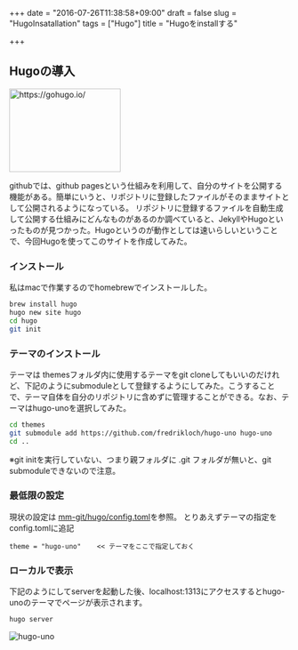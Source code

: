 +++
date = "2016-07-26T11:38:58+09:00"
draft = false
slug = "HugoInsatallation"
tags = ["Hugo"]
title = "Hugoをinstallする"

+++

## Hugoの導入

<a href="https://gohugo.io/"><img title="Hugo :: A fast and modern static website engine" src="http://capture.heartrails.com/200x150/cool?https://gohugo.io/" alt="https://gohugo.io/" width="200" height="150" /></a>

githubでは、github pagesという仕組みを利用して、自分のサイトを公開する機能がある。簡単にいうと、リポジトリに登録したファイルがそのままサイトとして公開されるようになっている。
リポジトリに登録するファイルを自動生成して公開する仕組みにどんなものがあるのか調べていると、JekyllやHugoといったものが見つかった。Hugoというのが動作としては速いらしいということで、今回Hugoを使ってこのサイトを作成してみた。

<!--more-->

### インストール

私はmacで作業するのでhomebrewでインストールした。

``` bash
brew install hugo
hugo new site hugo
cd hugo
git init
```

### テーマのインストール

テーマは themesフォルダ内に使用するテーマをgit cloneしてもいいのだけれど、下記のようにsubmoduleとして登録するようにしてみた。こうすることで、テーマ自体を自分のリポジトリに含めずに管理することができる。なお、テーマはhugo-unoを選択してみた。

``` bash
cd themes
git submodule add https://github.com/fredrikloch/hugo-uno hugo-uno
cd ..
```

※git initを実行していない、つまり親フォルダに .git フォルダが無いと、git submoduleできないので注意。


### 最低限の設定

現状の設定は [mm-git/hugo/config.toml](https://github.com/mm-git/hugo/blob/master/config.toml "mm-git/hugo/config.toml")を参照。
とりあえずテーマの指定をconfig.tomlに追記

```
theme = "hugo-uno"    << テーマをここで指定しておく
```

### ローカルで表示

下記のようにしてserverを起動した後、localhost:1313にアクセスするとhugo-unoのテーマでページが表示されます。

``` bash
hugo server
```

<img title="hugo-uno" src="https://goo.gl/2ZJ5m5" alt="hugo-uno" />
